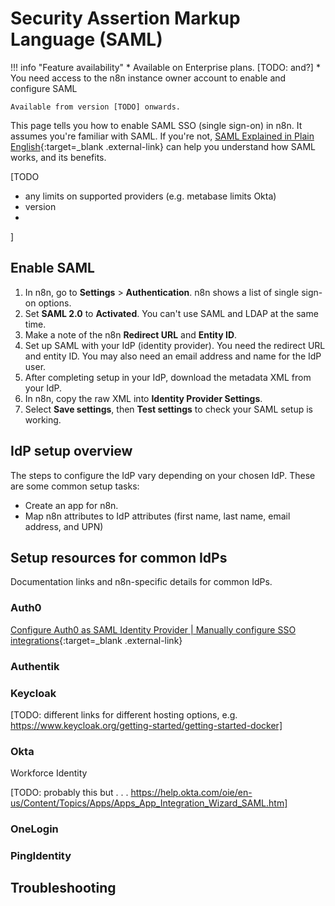 # Security Assertion Markup Language (SAML)

!!! info "Feature availability"
	* Available on Enterprise plans. [TODO: and?]
	* You need access to the n8n instance owner account to enable and configure SAML

	Available from version [TODO] onwards.

This page tells you how to enable SAML SSO (single sign-on) in n8n. It assumes you're familiar with SAML. If you're not, [SAML Explained in Plain English](https://www.onelogin.com/learn/saml){:target=_blank .external-link} can help you understand how SAML works, and its benefits.

[TODO

- any limits on supported providers (e.g. metabase limits Okta)
- version
- 
]

## Enable SAML

1. In n8n, go to **Settings** > **Authentication**. n8n shows a list of single sign-on options.
1. Set **SAML 2.0** to **Activated**. You can't use SAML and LDAP at the same time.
1. Make a note of the n8n **Redirect URL** and **Entity ID**.
1. Set up SAML with your IdP (identity provider). You need the redirect URL and entity ID. You may also need an email address and name for the IdP user.
1. After completing setup in your IdP, download the metadata XML from your IdP.
1. In n8n, copy the raw XML into **Identity Provider Settings**.
1. Select **Save settings**, then **Test settings** to check your SAML setup is working.

## IdP setup overview

The steps to configure the IdP vary depending on your chosen IdP. These are some common setup tasks:

* Create an app for n8n.
* Map n8n attributes to IdP attributes (first name, last name, email address, and UPN)

## Setup resources for common IdPs

Documentation links and n8n-specific details for common IdPs.

### Auth0

[Configure Auth0 as SAML Identity Provider | Manually configure SSO integrations](https://auth0.com/docs/authenticate/protocols/saml/saml-sso-integrations/configure-auth0-saml-identity-provider#manually-configure-sso-integrations){:target=_blank .external-link}


### Authentik

### Keycloak

[TODO: different links for different hosting options, e.g. https://www.keycloak.org/getting-started/getting-started-docker]

### Okta

Workforce Identity

[TODO: probably this but . . . https://help.okta.com/oie/en-us/Content/Topics/Apps/Apps_App_Integration_Wizard_SAML.htm]

### OneLogin

### PingIdentity

## Troubleshooting


